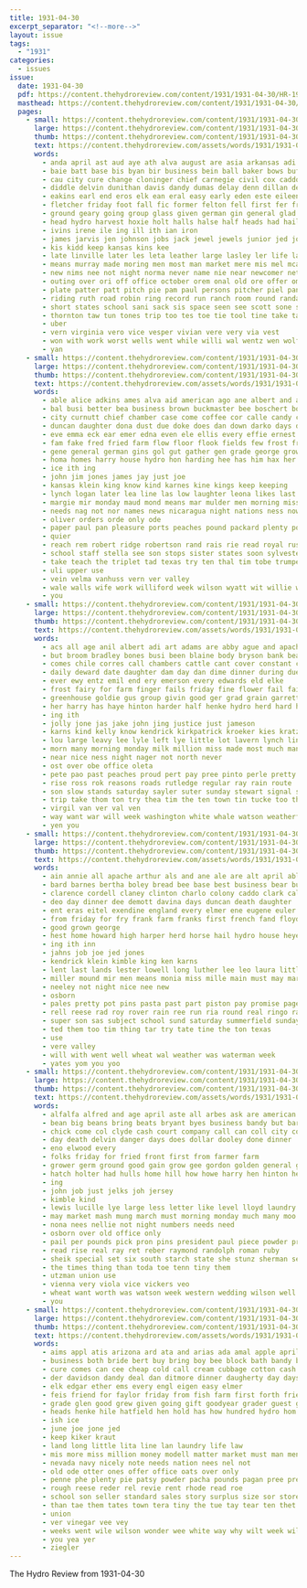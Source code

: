 ```yaml
---
title: 1931-04-30
excerpt_separator: "<!--more-->"
layout: issue
tags:
  - "1931"
categories:
  - issues
issue:
  date: 1931-04-30
  pdf: https://content.thehydroreview.com/content/1931/1931-04-30/HR-1931-04-30.pdf
  masthead: https://content.thehydroreview.com/content/1931/1931-04-30/masthead/HR-1931-04-30.jpg
  pages:
    - small: https://content.thehydroreview.com/content/1931/1931-04-30/small/HR-1931-04-30-01.jpg
      large: https://content.thehydroreview.com/content/1931/1931-04-30/large/HR-1931-04-30-01.jpg
      thumb: https://content.thehydroreview.com/content/1931/1931-04-30/thumbnails/HR-1931-04-30-01.jpg
      text: https://content.thehydroreview.com/assets/words/1931/1931-04-30/HR-1931-04-30-01.txt
      words:
        - anda april ast aud aye ath alva august are asia arkansas adi apo and artie avis aid american amarillo aga anes able ane ares ave apache alfred alpine all arbes art
        - baie batt base bis byan bir business bein ball baker bows buffalo beer bort big baby bate batter been bill benedict bros bascom but back bert byam both boucher boston bandy best belew body blew bread blood
        - cau city cure change cloninger chief carnegie civil cox caddo carl carlisle can case chi christ county cal center come came college counter charles clinton cody col colorado cannone cave commer cartwright
        - diddle delvin dunithan davis dandy dumas delay denn dillan deep dey days daughter death dude dorothy doing day double dance drop dot during dent drakes davidson dix daily drew differ
        - eakins earl end eros elk ean eral easy early eden este eileen east eon elmer english eis ethel ene error enid
        - fletcher friday foot fall fic former felton fell first fer from frances full frost fisher fruit fine franklin fire fairly found field fath far for friends few fort ford fin
        - ground geary going group glass given german gin general glad game garvey gram glee governor gor goh gail getting gen
        - head hydro harvest hoxie holt halls halse half heads had hail harrison her home high held howard hee hambrick hamilton hawks ham hess hinton him homa heen hedgecock has hege hardware hand
        - ivins irene ile ing ill ith ian iron
        - james jarvis jen johnson jobs jack jewel jewels junior jed jones jin judge june
        - kis kidd keep kansas kins kee
        - late linville later les leta leather large lasley ler life last land lay line lone linton little lene lave lee lytell leedy longer lean league left luella lahoma ley lan lot lenore loye lor latter lew lie long laun lead lit lett
        - means murray made moring men most man market mere mis mel mcanally mey magee might may ming male miles morning must mat mexico mission maiden miller matter mekeel mayor marriage money mary more mines music mans monday mail members merle minnie miss march mcbride
        - new nims nee not night norma never name nie near newcomer nett now nasi nicely necessary neve
        - outing over ori off office october orem onal old ore offer omen
        - plate patter patt pitch pie pam paul persons pitcher piel pan patton pers people part page politi pall place payment peeler pias president pavel parent paper post pinger pitzer patterson pool pay pai pro public per
        - riding ruth road robin ring record run ranch room round randall rainey route raymon regular rese rockhold ray rage rag russell ross raine roy roswell robert reno roller rin ran ron rat records
        - short states school sani sack sis space seen see scott sone sims storm staples standard september she stove struck sui season store strike stones seven smith spring sical safe shape session say story sai sunday set saturday sae son sam style sway start show sister sar stange sole side siena study sul second sine service sales shamrock state
        - thornton taw tun tones trip too tes toe tie tool tine take tae than texas tilt taylor till tony thomas tag team tom ton tompkins tim tame takes thing taken town ted tomas them times tong ten tosa towns the tate toy tax thea
        - uber
        - vern virginia vero vice vesper vivian vere very via vest
        - won with work worst wells went while willi wal wentz wen wolf was wagon whit way weather wey washita west willian winners wonders wan well war winsor wilson week wolt wile why want walk winton will william wil wilma wide wife wild wit world
        - yan
    - small: https://content.thehydroreview.com/content/1931/1931-04-30/small/HR-1931-04-30-02.jpg
      large: https://content.thehydroreview.com/content/1931/1931-04-30/large/HR-1931-04-30-02.jpg
      thumb: https://content.thehydroreview.com/content/1931/1931-04-30/thumbnails/HR-1931-04-30-02.jpg
      text: https://content.thehydroreview.com/assets/words/1931/1931-04-30/HR-1931-04-30-02.txt
      words:
        - able alice adkins ames alva aid american ago ane albert and all ameri are anna arthur archie amer ard
        - bal busi better bea business brown buckmaster bee boschert boss burkhalter but bound both bos brother ben buy big baby bulk beans bruce been betty brooker billie bro
        - city curnutt chief chamber case come coffee cor calle candy carrier clora can corn class christian childress claude comes care charlie crawford cream call carry
        - duncan daughter dona dust due doke does dan down darko days done daughters dennis dandy dorothy day dinner duke dee
        - eve emma eck ear emer edna even ele ellis every effie ernest elmer ence ent eddy eakins erk end
        - fam fake fred fried farm flow floor flook fields few frost french flowers fick fore fait frank for friday fon ference foreman friend forbs from
        - gene general german gins gol gut gather gen grade george grown gallon goodwill gregg given gallo gies gay
        - homa homes harry house hydro hon harding hee has him hax her hard henry hail han head hope hinton haggard harold harris hart had high housekeeper hayden herndon howard hardware home hime hurry
        - ice ith ing
        - john jim jones james jay just joe
        - kansas klein king know kind karnes kine kings keep keeping
        - lynch logan later lea line las low laughter leona likes last leora lasley leo latin louis lima learn lard lesson league lean level lone lay
        - margie mir monday maud mond means mar mulder men morning missouri may man mae mapel marion mal maybe myrl mente monarch must miller miss more many mail marines monroe mille mile
        - needs nag not nor names news nicaragua night nations ness now necessary neigh new need
        - oliver orders orde only ode
        - paper paul pan pleasure ports peaches pound packard plenty power plan post pleasant place porter pure prince pov por pounds pauline poor pou policy people polish public price past pledge
        - quier
        - reach rem robert ridge robertson rand rais rie read royal russel remar redl rot route rosa ray rogers rain richard regular ruby rag
        - school staff stella see son stops sister states soon sylvester saturday sage sie simi starts sleep store sop sens scott start smith southern south sell safe schoo seem send senator said sylver stones sick spain show she ster sines strife sons sunday star slay subject stange smile shell score sat shaw siar ship still sermon standard spring snyder
        - take teach the triplet tad texas try ten thal tim tobe trumpet tickel tae tin tice triplett ted throne thelma taylor tomas thurs tow
        - uli upper use
        - vein velma vanhuss vern ver valley
        - wale walls wife work williford week wilson wyatt wit willie wages whitman waller wayne wala whaley willingham went while will word west was wright wing webb williams wales with weil winter wait
        - you
    - small: https://content.thehydroreview.com/content/1931/1931-04-30/small/HR-1931-04-30-03.jpg
      large: https://content.thehydroreview.com/content/1931/1931-04-30/large/HR-1931-04-30-03.jpg
      thumb: https://content.thehydroreview.com/content/1931/1931-04-30/thumbnails/HR-1931-04-30-03.jpg
      text: https://content.thehydroreview.com/assets/words/1931/1931-04-30/HR-1931-04-30-03.txt
      words:
        - acs all age anil albert adi art adams are abby ague and apache andy alex april ani agnes
        - but broom bradley bones busi been blaine body bryson bank beat business ber bread brought back boys beans bell better block barber bars bert
        - comes chile corres call chambers cattle cant cover constant craig cam cross charlie come comfort courts city cooley class cost can con church colony care
        - daily deward date daughter dam day dan dime dinner during due dalke does
        - ever ewy entz emil end ery emerson every edwards eld elke
        - frost fairy for farm finger fails friday fine flower fail fair from
        - greenhouse goldie gus group givin good ger grad grain garrett general given grade gail george
        - her harry has haye hinton harder half henke hydro herd hard hancock hopf high had hora heart home
        - ing ith
        - jolly jone jas jake john jing justice just jameson
        - karns kind kelly know kendrick kirkpatrick kroeker kies kratz kinds kansas
        - lou large leavy lee lyle left lye little lot lavern lynch line let look last law
        - morn many morning monday milk million miss made most much man mound mauk maurice
        - near nice ness night nager not north never
        - ost over obe office oleta
        - pete pao past peaches proud pert pay pree pinto perle pretty per pankratz powder pool place press phon peal people
        - rise ross rok reasons roads rutledge regular ray rain route
        - son slow stands saturday sayler suter sunday stewart signal scott salt such school sin stand senator sellers sale sells see strong service sed shaw small simmons star shelton she stock shafter sedan seigle soap short snow sear smith sales suits scoon store sunshine sister
        - trip take thom ton try thea tim the ten town tin tucke too then texas tall thi talk tor them thompson trial
        - virgil van ver val ven
        - way want war will week washington white whale watson weatherford walker wykert wheat williams windows wells was went why weeks work with
        - yen you
    - small: https://content.thehydroreview.com/content/1931/1931-04-30/small/HR-1931-04-30-04.jpg
      large: https://content.thehydroreview.com/content/1931/1931-04-30/large/HR-1931-04-30-04.jpg
      thumb: https://content.thehydroreview.com/content/1931/1931-04-30/thumbnails/HR-1931-04-30-04.jpg
      text: https://content.thehydroreview.com/assets/words/1931/1931-04-30/HR-1931-04-30-04.txt
      words:
        - ain annie all apache arthur als and ane ale are alt april able american ade amo ante august
        - bard barnes bertha boley bread bee base best business bear but boucher bishop below blum bethel beams
        - clarence cordell claney clinton charlo colony caddo clark call college cling cost car canyon coe clear cant cedar chance
        - deo day dinner dee demott davina days duncan death daughter
        - ent eras eitel exendine england every elmer ene eugene euler emery
        - from friday for fry frank farm franks first french fand floyd frome few finger friends fam fate
        - good grown george
        - hest home howard high harper herd horse hail hydro house heyer hodge her hartley has herndon homes
        - ing ith inn
        - jahns job joe jed jones
        - kendrick klein kimble king ken karns
        - lent last lands lester lowell long luther lee leo laura little lovely loss
        - miller mound mir men means monia miss mille main must may market mex mar mate monday
        - neeley not night nice nee new
        - osborn
        - pales pretty pot pins pasta past part piston pay promise page payne pon
        - rell reese rad roy rover rain ree run ria round real ringo raymond ross riggs rob russell rogers richardson
        - super son sas subject school sund saturday summerfield sunday sane safer sory seger sutton swe sey six see stand standard sunda san summer sullivan soe suter
        - ted them too tim thing tar try tate tine the ton texas
        - use
        - vere valley
        - will with went well wheat wal weather was waterman week
        - yates yom you yoo
    - small: https://content.thehydroreview.com/content/1931/1931-04-30/small/HR-1931-04-30-05.jpg
      large: https://content.thehydroreview.com/content/1931/1931-04-30/large/HR-1931-04-30-05.jpg
      thumb: https://content.thehydroreview.com/content/1931/1931-04-30/thumbnails/HR-1931-04-30-05.jpg
      text: https://content.thehydroreview.com/assets/words/1931/1931-04-30/HR-1931-04-30-05.txt
      words:
        - alfalfa alfred and age april aste all arbes ask are american
        - bean big beans bring beats bryant byes business bandy but bars bills better baby black breath
        - chick come col clyde cash court company call can coll city coffee cant chow college crail
        - day death delvin danger days does dollar dooley done dinner
        - eno elwood every
        - folks friday for fried front first from farmer farm
        - grower germ ground good gain grow gee gordon golden general giant green
        - hatch holter had hulls home hill how howe harry hen hinton her hay
        - ing
        - john job just jelks joh jersey
        - kimble kind
        - lewis lucille lye large less letter like level lloyd laundry little louis light lin
        - may market mash mung march must morning monday much many moo mccullock mose miss meal mis million man mckee more
        - nona nees nellie not night numbers needs need
        - osborn over old office only
        - pail per pounds pick pron pins president paul piece powder price prew power pound
        - read rise real ray ret reber raymond randolph roman ruby
        - sheik special set six south starch state she stunz sherman sell show sutton sale surplus son story sturgill store start soap small sim saturday service sunday sugar
        - the times thing than toda toe tenn tiny them
        - utzman union use
        - vienna very viola vice vickers veo
        - wheat want worth was watson week western wedding wilson well weeks wish with will war way
        - you
    - small: https://content.thehydroreview.com/content/1931/1931-04-30/small/HR-1931-04-30-06.jpg
      large: https://content.thehydroreview.com/content/1931/1931-04-30/large/HR-1931-04-30-06.jpg
      thumb: https://content.thehydroreview.com/content/1931/1931-04-30/thumbnails/HR-1931-04-30-06.jpg
      text: https://content.thehydroreview.com/assets/words/1931/1931-04-30/HR-1931-04-30-06.txt
      words:
        - aims appl atis arizona ard ata and arias ada amal apple april all are ask
        - business both bride bert buy bring boy bee block bath bandy brothers butter bulk bank beans bouch bey back
        - cure comes can cee cheap cold call cream cubbage cotton cash city cake come clock cai corn clinton college carmen comb case cama conte
        - der davidson dandy deal dan ditmore dinner daugherty day days director
        - elk edgar ether ems every engl eigen easy elmer
        - feis friend for faylor friday from fish farm first forth fried frisco fever
        - grade glen good grew given going gift goodyear grader guest gordon gallon goo grand
        - heads henke hile hatfield hen hold has how hundred hydro hom homa hie home her honor high helter hay
        - ish ice
        - june joe jone jed
        - keep kiker kraut
        - land long little lita line lan laundry life law
        - mis more miss million money modell matter market must man men monday moles manas main many mee maes miller may mantas
        - nevada navy nicely note needs nation nees nel not
        - old ode otter ones offer office oats over only
        - penne phe plenty pie patsy powder pacha pounds pagan pree president patterson price plants pound place pum points per pinto
        - rough reese reder rel revie rent rhode read roe
        - school son seller standard sales story surplus size sor store shave sunday see surry set stretch sister shows sil seed save saving sugar special salt sue soe smith sare show side service stand saturday sale sora sien shown
        - than tae them tates town tera tiny the tue tay tear ten thet trip texas tha truly thousand tee tat
        - union
        - ver vinegar vee vey
        - weeks went wile wilson wonder wee white way why wilt week will was with wale worthy williams webster wiss watch world want work
        - you yea yer
        - ziegler
---
```


The Hydro Review from 1931-04-30

<!--more-->

